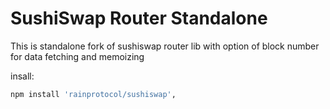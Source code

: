 # SushiSwap Router Standalone

This is standalone fork of sushiswap router lib with option of block number for data fetching and memoizing

insall:
```sh
npm install 'rainprotocol/sushiswap',
```